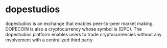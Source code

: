 # dopestudios
dopestudios is an exchange that enables peer-to-peer market making. DOPECOIN is also a cryptocurrency whose symbol is (DPC). The dopestudios platform enables users to trade cryptocurrencies without any involvement with a centralized third party

